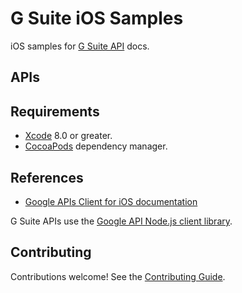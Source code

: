 # G Suite iOS Samples

iOS samples for [G Suite API](https://developers.google.com/gsuite/) docs.

## APIs

## Requirements

- [Xcode](https://developer.apple.com/xcode/) 8.0 or greater.
- [CocoaPods](https://cocoapods.org/) dependency manager.

## References

- [Google APIs Client for iOS documentation](https://github.com/google/google-api-objectivec-client-for-rest/wiki)

G Suite APIs use the [Google API Node.js client library](https://github.com/google/google-api-nodejs-client).

## Contributing

Contributions welcome! See the [Contributing Guide](CONTRIBUTING.md).
